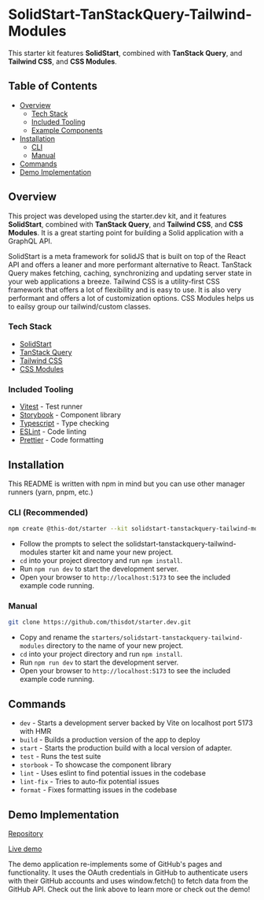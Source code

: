 # SolidStart-TanStackQuery-Tailwind-Modules

This starter kit features **SolidStart**, combined with **TanStack Query**, and **Tailwind CSS**, and **CSS Modules**.

## Table of Contents

- [Overview](#overview)
  - [Tech Stack](#tech-stack)
  - [Included Tooling](#included-tooling)
  - [Example Components](#example-components)
- [Installation](#installation)
  - [CLI](#cli)
  - [Manual](#manual)
- [Commands](#commands)
- [Demo Implementation](#demo-implementation)

## Overview

This project was developed using the starter.dev kit, and it features **SolidStart**, combined with **TanStack Query**, and **Tailwind CSS**, and **CSS Modules**. It is a great starting point for building a Solid application with a GraphQL API.

SolidStart is a meta framework for solidJS that is built on top of the React API and offers a leaner and more performant alternative to React. TanStack Query makes fetching, caching, synchronizing and updating server state in your web applications a breeze. Tailwind CSS is a utility-first CSS framework that offers a lot of flexibility and is easy to use. It is also very performant and offers a lot of customization options. CSS Modules helps us to eailsy group our tailwind/custom classes. 

### Tech Stack

- [SolidStart](https://start.solidjs.com/getting-started/what-is-solidstart/)
- [TanStack Query](https://tanstack.com/query/v4/docs/solid/overview)
- [Tailwind CSS](https://tailwindcss.com/)
- [CSS Modules](https://css-tricks.com/css-modules-part-1-need/)

### Included Tooling

- [Vitest](https://vitest.dev/) - Test runner
- [Storybook](https://storybook.js.org/) - Component library
- [Typescript](https://www.typescriptlang.org/) - Type checking
- [ESLint](https://eslint.org/) - Code linting
- [Prettier](https://prettier.io/) - Code formatting

## Installation

This README is written with npm in mind but you can use other manager runners (yarn, pnpm, etc.)

### CLI (Recommended)

```bash
npm create @this-dot/starter --kit solidstart-tanstackquery-tailwind-modules
```

- Follow the prompts to select the solidstart-tanstackquery-tailwind-modules starter kit and name your new project.
- `cd` into your project directory and run `npm install`.
- Run `npm run dev` to start the development server.
- Open your browser to `http://localhost:5173` to see the included example code running.

### Manual

```bash
git clone https://github.com/thisdot/starter.dev.git
```

- Copy and rename the `starters/solidstart-tanstackquery-tailwind-modules` directory to the name of your new project.
- `cd` into your project directory and run `npm install`.
- Run `npm run dev` to start the development server.
- Open your browser to `http://localhost:5173` to see the included example code running.

## Commands

- `dev` - Starts a development server backed by Vite on localhost port 5173 with HMR
- `build` - Builds a production version of the app to deploy
- `start` - Starts the production build with a local version of adapter.
- `test` - Runs the test suite
- `storbook` - To showcase the component library
- `lint` - Uses eslint to find potential issues in the codebase
- `lint-fix` - Tries to auto-fix potential issues
- `format` - Fixes formatting issues in the codebase

## Demo Implementation

[Repository](https://github.com/thisdot/starter.dev-github-showcases/tree/main/solidstart-tanstackquery-tailwind-modules)

[Live demo](https://solidstart-tanstackquery-tailwind-modules.starter.dev/)

The demo application re-implements some of GitHub's pages and functionality. It uses the OAuth credentials in GitHub to authenticate users with their GitHub accounts and uses window.fetch() to fetch data from the GitHub API. Check out the link above to learn more or check out the demo!
